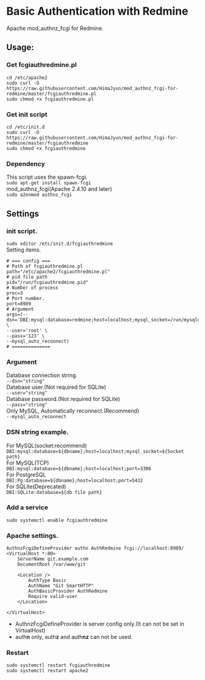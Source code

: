# Basic Authentication with Redmine
Apache mod_authnz_fcgi for Redmine.

## Usage:
### Get fcgiauthredmine.pl
```
cd /etc/apache2
sudo curl -O https://raw.githubusercontent.com/HimaJyun/mod_authnz_fcgi-for-redmine/master/fcgiauthredmine.pl
sudo chmod +x fcgiauthredmine.pl
```

### Get init script
```
cd /etc/init.d
sudo curl -O https://raw.githubusercontent.com/HimaJyun/mod_authnz_fcgi-for-redmine/master/fcgiauthredmine
sudo chmod +x fcgiauthredmine
```

### Dependency
This script uses the spawn-fcgi.  
`sudo apt-get install spawn-fcgi`  
mod_authnz_fcgi(Apache 2.4.10 and later)  
`sudo a2enmod authnz_fcgi`  

## Settings
### init script.
`sudo editor /etc/init.d/fcgiauthredmine`  
Setting items.  
```
# === config ===
# Path of fcgiauthredmine.pl
path="/etc/apache2/fcgiauthredmine.pl"
# pid file path
pid="/run/fcgiauthredmine.pid"
# Number of process
proc=3
# Port number.
port=8989
# Argument
args=(--dsn='DBI:mysql:database=redmine;host=localhost;mysql_socket=/run/mysqld/mysqld.sock' \
--user='root' \
--pass='123' \
--mysql_auto_reconnect)
# ==============
```

### Argument
Database connection string.  
`--dsn="string"`  
Database user.(Not required for SQLite)  
`--user="string"`  
Database password.(Not required for SQLite)  
`--pass="string"`  
Only MySQL, Automatically reconnect.(Recommend)  
`--mysql_auto_reconnect`  

### DSN string example.
For MySQL(socket:recommend)  
`DBI:mysql:database=${dbname};host=localhost;mysql_socket=${Socket path}`  
For MySQL(TCP)  
`DBI:mysql:database=${dbname};host=localhost;port=3306`  
For PostgreSQL  
`DBI:Pg:database=${dbname};host=localhost;port=5432`  
For SQLite(Deprecated)  
`DBI:SQLite:database=${db file path}`  

### Add a service
```sudo systemctl enable fcgiauthredmine```  

### Apache settings.
```
AuthnzFcgiDefineProvider authn AuthRedmine fcgi://localhost:8989/
<VirtualHost *:80>
    ServerName git.example.com
    DocumentRoot /var/www/git

    <Location />
        AuthType Basic
        AuthName "Git SmartHTTP"
        AuthBasicProvider AuthRedmine
        Require valid-user
    </Location>

</VirtualHost>
```
- AuthnzFcgiDefineProvider is server config only.(It can not be set in VirtualHost)  
- auth**n** only, auth**z** and auth**nz** can not be used.

### Restart
```
sudo systemctl restart fcgiauthredmine
sudo systemctl restart apache2
```
